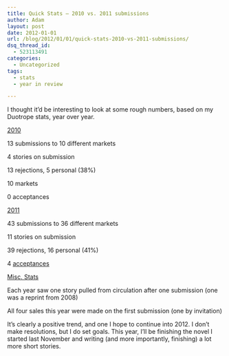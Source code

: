 ```yaml
---
title: Quick Stats – 2010 vs. 2011 submissions
author: Adam
layout: post
date: 2012-01-01
url: /blog/2012/01/01/quick-stats-2010-vs-2011-submissions/
dsq_thread_id:
  - 523113491
categories:
  - Uncategorized
tags:
  - stats
  - year in review

---
```

I thought it&#8217;d be interesting to look at some rough numbers, based on my Duotrope stats, year over year.

<span style="text-decoration: underline;">2010</span>

13 submissions to 10 different markets

4 stories on submission

13 rejections, 5 personal (38%)

10 markets

0 acceptances

<span style="text-decoration: underline;">2011</span>

43 submissions to 36 different markets

11 stories on submission

39 rejections, 16 personal (41%)

4 [acceptances](1)

<span style="text-decoration: underline;">Misc. Stats</span>

Each year saw one story pulled from circulation after one submission (one was a reprint from 2008)

All four sales this year were made on the first submission (one by invitation)

It&#8217;s clearly a positive trend, and one I hope to continue into 2012. I don&#8217;t make resolutions, but I do set goals. This year, I&#8217;ll be finishing the novel I started last November and writing (and more importantly, finishing) a lot more short stories.

 [1]: http://www.adamisrael.com/blog/2011/12/19/2011-published-short-fiction/ "2011 Published Short Fiction"
